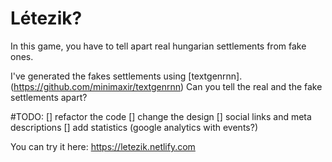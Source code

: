 # Létezik?

In this game, you have to tell apart real hungarian settlements from fake ones. 

I've generated the fakes settlements using [textgenrnn].(https://github.com/minimaxir/textgenrnn)
Can you tell the real and the fake settlements apart?

#TODO:
[] refactor the code
[] change the design
[] social links and meta descriptions
[] add statistics (google analytics with events?)

You can try it here:
https://letezik.netlify.com
